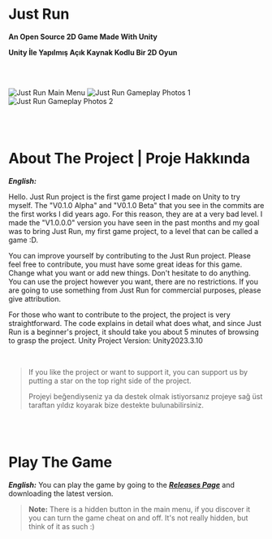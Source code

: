 <!-- Title -->
# Just Run
**An Open Source 2D Game Made With Unity**

**Unity İle Yapılmış Açık Kaynak Kodlu Bir 2D Oyun**


</br></br>


<!-- Photos -->
![Just Run Main Menu](/Game_Photos/Main_Menu.png)
![Just Run Gameplay Photos 1](/Game_Photos/Showcase_Photo_1.png)
![Just Run Gameplay Photos 2](/Game_Photos/Showcase_Photo_2.png)


</br></br>


<!-- About The Project  -->
# About The Project | Proje Hakkında
**_English:_**

Hello. Just Run project is the first game project I made on Unity to try myself. The "V0.1.0 Alpha" and "V0.1.0 Beta" that you see in the commits are the first works I did years ago. For this reason, they are at a very bad level. I made the "V1.0.0.0" version you have seen in the past months and my goal was to bring Just Run, my first game project, to a level that can be called a game :D.

You can improve yourself by contributing to the Just Run project. Please feel free to contribute, you must have some great ideas for this game. Change what you want or add new things. Don't hesitate to do anything. You can use the project however you want, there are no restrictions. If you are going to use something from Just Run for commercial purposes, please give attribution.

For those who want to contribute to the project, the project is very straightforward. The code explains in detail what does what, and since Just Run is a beginner's project, it should take you about 5 minutes of browsing to grasp the project.  Unity Project Version: Unity2023.3.10

</br>


> If you like the project or want to support it, you can support us by putting a star on the top right side of the project.
>
> Projeyi beğendiyseniz ya da destek olmak istiyorsanız projeye sağ üst taraftan yıldız koyarak bize destekte bulunabilirsiniz.


</br></br>


<!--  Play The Game  -->
# Play The Game
**_English:_** You can play the game by going to the **_[Releases Page](https://github.com/Olric0/Just-Run/releases)_** and downloading the latest version.


> **Note:** There is a hidden button in the main menu, if you discover it you can turn the game cheat on and off. It's not really hidden, but think of it as such :)
>


</br></br>


</br></br>


